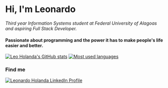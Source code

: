 # Hi, I'm Leonardo
*Third year Information Systems student at Federal University of Alagoas and aspiring Full Stack Developer.*

#### Passionate about programming and the power it has to make people's life easier and better.

[![Leo Holanda's GitHub stats](https://github-readme-stats.vercel.app/api?username=leo-holanda&show_icons=true&theme=gotham&hide_border=true&include_all_commits=true&count_private=true&hide=issues,contribs)](https://github.com/anuraghazra/github-readme-stats)
 [![Most used languages](https://github-readme-stats.vercel.app/api/top-langs/?username=leo-holanda&layout=compact&theme=gotham&hide_border=true&langs_count=7)](https://github.com/anuraghazra/github-readme-stats)


### Find me

<a href="https://linkedin.com/in/leonardoulisses" target="_blank"><img src="https://img.shields.io/badge/LinkedIn-0077B5?style=for-the-badge&logo=linkedin&logoColor=white" alt="Leonardo Holanda LinkedIn Profile"/>
